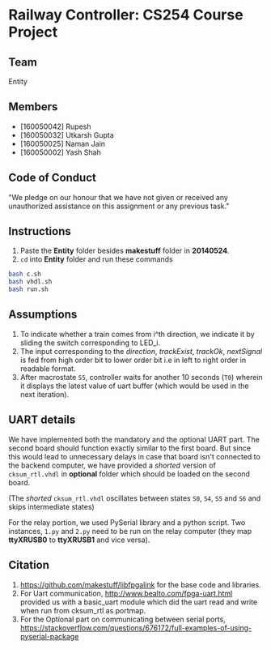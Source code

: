 # Railway Controller: CS254 Course Project

## Team 
Entity

## Members  
* [160050042] Rupesh
* [160050032] Utkarsh Gupta
* [160050025] Naman Jain
* [160050002] Yash Shah

## Code of Conduct
"We pledge on our honour that we have not given or received any unauthorized assistance on this assignment or any previous task."

## Instructions
1. Paste the **Entity** folder besides **makestuff** folder in **20140524**.
2. `cd` into **Entity** folder and run these commands
```bash
bash c.sh
bash vhdl.sh
bash run.sh
```

## Assumptions
1. To indicate whether a train comes from i^th direction, we indicate it by sliding the switch corresponding to LED_i.
2. The input corresponding to the *direction*, *trackExist*, *trackOk*, *nextSignal* is fed from high order bit to lower order bit i.e in left to right order in readable format.
3. After macrostate `S5`, controller waits for another 10 seconds (`T0`) wherein it displays the latest value of uart buffer (which would be used in the next iteration).

## UART details
We have implemented both the mandatory and the optional UART part. 
The second board should function exactly similar to the first board. But since this would lead to unnecessary delays in case that board isn't connected to the backend computer, we have provided a *shorted* version of `cksum_rtl.vhdl` in **optional** folder which should be loaded on the second board.

(The *shorted* `cksum_rtl.vhdl` oscillates between states `S0`, `S4`, `S5` and `S6` and skips intermediate states)

For the relay portion, we used PySerial library and a python script. Two instances, `1.py` and `2.py` need to be run on the relay computer (they map **ttyXRUSB0** to **ttyXRUSB1** and vice versa).

## Citation
1. https://github.com/makestuff/libfpgalink for the base code and libraries.
2. For Uart communication, http://www.bealto.com/fpga-uart.html provided us with a basic_uart module which did the uart read and write when run from cksum_rtl as portmap.
3. For the Optional part on communicating between serial ports, https://stackoverflow.com/questions/676172/full-examples-of-using-pyserial-package
